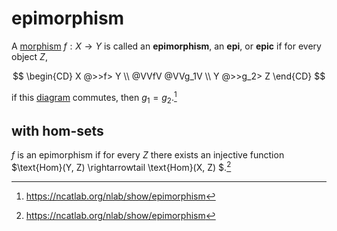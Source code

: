 # epimorphism

A [morphism](/math/category-theory/category.md) $f: X \to Y$ is called an
**epimorphism**, an **epi**, or **epic** if for every object $Z$,

$$
\begin{CD}
X @>>f> Y \\
@VVfV @VVg_1V \\
Y @>>g_2> Z
\end{CD}
$$

if this [diagram](/math/category-theory/diagram.md) commutes, then
$g_1 = g_2$.[^1]

## with hom-sets

$f$ is an epimorphism if for every $Z$ there exists an injective function
$\text{Hom}(Y, Z) \rightarrowtail \text{Hom}(X, Z) $.[^1]

[^1]: https://ncatlab.org/nlab/show/epimorphism
